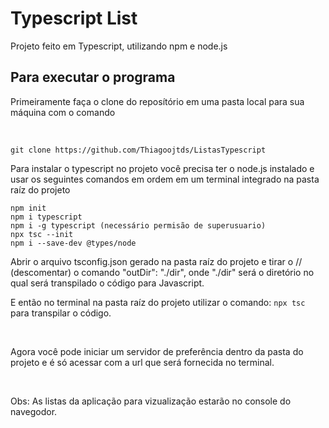 <h1>Typescript List</h1>

<p>Projeto feito em Typescript, utilizando npm e node.js</p>

<h2>Para executar o programa</h2>
<p>Primeiramente faça o clone do reposítório em uma pasta local para sua máquina com o comando</P><br>

```
git clone https://github.com/Thiagoojtds/ListasTypescript
```

<p>Para instalar o typescript no projeto você precisa ter o node.js instalado e usar os seguintes comandos em ordem em um terminal integrado na pasta raíz do projeto<br>
 
```
npm init
npm i typescript
npm i -g typescript (necessário permisão de superusuario)
npx tsc --init
npm i --save-dev @types/node
```
 
<p>Abrir o arquivo tsconfig.json gerado na pasta raíz do projeto e tirar o // (descomentar) o comando "outDir": "./dir", onde "./dir" será o diretório no qual será transpilado o código para Javascript.<br>
<p>E então no terminal na pasta raíz do projeto utilizar o comando: <code>npx tsc</code> para transpilar o código.</p><br>
<p>Agora você pode iniciar um servidor de preferência dentro da pasta do projeto e é só acessar com a url que será fornecida no terminal.</p><br>
<p>Obs: As listas da aplicação para vizualização estarão no console do navegodor.</p>

